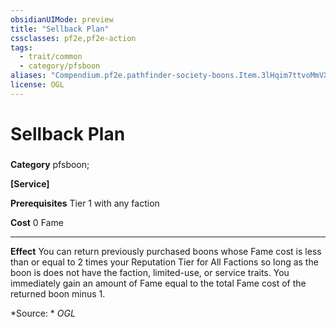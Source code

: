 ```yaml
---
obsidianUIMode: preview
title: "Sellback Plan"
cssclasses: pf2e,pf2e-action
tags:
  - trait/common
  - category/pfsboon
aliases: "Compendium.pf2e.pathfinder-society-boons.Item.3lHqim7ttvoMmVXW"
license: OGL
---
```

# Sellback Plan

### 

**Category** pfsboon; 




**\[Service\]**

**Prerequisites** Tier 1 with any faction

**Cost** 0 Fame

* * *

**Effect** You can return previously purchased boons whose Fame cost is less than or equal to 2 times your Reputation Tier for All Factions so long as the boon is does not have the faction, limited-use, or service traits. You immediately gain an amount of Fame equal to the total Fame cost of the returned boon minus 1.

*Source: *
*OGL*